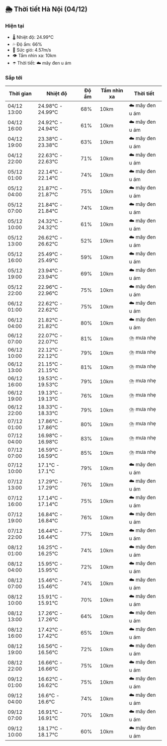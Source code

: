 ## 🌦️ Thời tiết Hà Nội (04/12)

### Hiện tại

- 🌡️ Nhiệt độ: 24.99℃
- 💦 Độ ẩm: 66%
- 💨 Sức gió: 4.57m/s
- 👁️ Tầm nhìn xa: 10km
- ☂️ Thời tiết: ☁️ mây đen u ám

### Sắp tới

| Thời gian | Nhiệt độ | Độ ẩm | Tầm nhìn xa | Thời tiết |
| --- | --- | --- | --- | --- |
| 04/12 13:00 | 24.98℃ - 24.99℃ | 68% | 10km | ☁️ mây đen u ám |
| 04/12 16:00 | 24.92℃ - 24.94℃ | 61% | 10km | ☁️ mây đen u ám |
| 04/12 19:00 | 23.38℃ - 23.38℃ | 63% | 10km | ☁️ mây đen u ám |
| 04/12 22:00 | 22.63℃ - 22.63℃ | 71% | 10km | ☁️ mây đen u ám |
| 05/12 01:00 | 22.14℃ - 22.14℃ | 74% | 10km | ☁️ mây đen u ám |
| 05/12 04:00 | 21.87℃ - 21.87℃ | 75% | 10km | ☁️ mây đen u ám |
| 05/12 07:00 | 21.84℃ - 21.84℃ | 74% | 10km | ☁️ mây đen u ám |
| 05/12 10:00 | 24.32℃ - 24.32℃ | 61% | 10km | ☁️ mây đen u ám |
| 05/12 13:00 | 26.62℃ - 26.62℃ | 52% | 10km | ☁️ mây đen u ám |
| 05/12 16:00 | 25.49℃ - 25.49℃ | 59% | 10km | ☁️ mây đen u ám |
| 05/12 19:00 | 23.94℃ - 23.94℃ | 69% | 10km | ☁️ mây đen u ám |
| 05/12 22:00 | 22.96℃ - 22.96℃ | 75% | 10km | ☁️ mây đen u ám |
| 06/12 01:00 | 22.62℃ - 22.62℃ | 75% | 10km | ☁️ mây đen u ám |
| 06/12 04:00 | 21.82℃ - 21.82℃ | 80% | 10km | ☁️ mây đen u ám |
| 06/12 07:00 | 22.07℃ - 22.07℃ | 81% | 10km | ⛈️ mưa nhẹ |
| 06/12 10:00 | 22.12℃ - 22.12℃ | 79% | 10km | ⛈️ mưa nhẹ |
| 06/12 13:00 | 21.15℃ - 21.15℃ | 81% | 10km | ⛈️ mưa nhẹ |
| 06/12 16:00 | 19.53℃ - 19.53℃ | 79% | 10km | ⛈️ mưa nhẹ |
| 06/12 19:00 | 19.13℃ - 19.13℃ | 76% | 10km | ⛈️ mưa nhẹ |
| 06/12 22:00 | 18.33℃ - 18.33℃ | 79% | 10km | ⛈️ mưa nhẹ |
| 07/12 01:00 | 17.86℃ - 17.86℃ | 80% | 10km | ⛈️ mưa nhẹ |
| 07/12 04:00 | 16.98℃ - 16.98℃ | 83% | 10km | ⛈️ mưa nhẹ |
| 07/12 07:00 | 16.59℃ - 16.59℃ | 85% | 10km | ⛈️ mưa nhẹ |
| 07/12 10:00 | 17.1℃ - 17.1℃ | 79% | 10km | ☁️ mây đen u ám |
| 07/12 13:00 | 17.29℃ - 17.29℃ | 76% | 10km | ☁️ mây đen u ám |
| 07/12 16:00 | 17.14℃ - 17.14℃ | 75% | 10km | ☁️ mây đen u ám |
| 07/12 19:00 | 16.84℃ - 16.84℃ | 76% | 10km | ☁️ mây đen u ám |
| 07/12 22:00 | 16.44℃ - 16.44℃ | 77% | 10km | ☁️ mây đen u ám |
| 08/12 01:00 | 16.25℃ - 16.25℃ | 74% | 10km | ☁️ mây đen u ám |
| 08/12 04:00 | 15.95℃ - 15.95℃ | 72% | 10km | ☁️ mây đen u ám |
| 08/12 07:00 | 15.46℃ - 15.46℃ | 74% | 10km | ☁️ mây đen u ám |
| 08/12 10:00 | 15.91℃ - 15.91℃ | 70% | 10km | ☁️ mây đen u ám |
| 08/12 13:00 | 17.26℃ - 17.26℃ | 64% | 10km | ☁️ mây đen u ám |
| 08/12 16:00 | 17.42℃ - 17.42℃ | 65% | 10km | ☁️ mây đen u ám |
| 08/12 19:00 | 16.56℃ - 16.56℃ | 72% | 10km | ☁️ mây đen u ám |
| 08/12 22:00 | 16.66℃ - 16.66℃ | 75% | 10km | ☁️ mây đen u ám |
| 09/12 01:00 | 16.62℃ - 16.62℃ | 75% | 10km | ☁️ mây đen u ám |
| 09/12 04:00 | 16.6℃ - 16.6℃ | 74% | 10km | ☁️ mây đen u ám |
| 09/12 07:00 | 16.91℃ - 16.91℃ | 70% | 10km | ☁️ mây đen u ám |
| 09/12 10:00 | 18.17℃ - 18.17℃ | 60% | 10km | ☁️ mây đen u ám |
